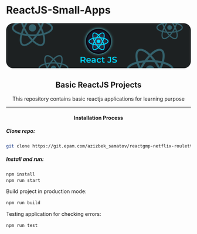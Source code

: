 # ReactJS-Small-Apps

![Banner Image](./banner.png "Banner Image")

<h2 align="center">Basic ReactJS Projects</h2>

<p align="center">This repository contains basic reactjs applications for learning purpose</p>

<hr />

<h4 align="center">Installation Process</h4>

##### Clone repo:

```bash
git clone https://git.epam.com/azizbek_samatov/reactgmp-netflix-roulette.git
```

##### Install and run:

```bash
npm install
npm run start
```

Build project in production mode:

```bash
npm run build
```

Testing application for checking errors:

```bash
npm run test
```
